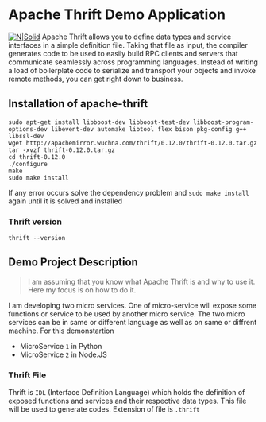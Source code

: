 # Apache Thrift Demo Application

[![N|Solid](https://www.apache.org/logos/res/thrift/thrift.png)](https://thrift.apache.org/)
Apache Thrift allows you to define data types and service interfaces in a simple definition file. Taking that file as input, the compiler generates code to be used to easily build RPC clients and servers that communicate seamlessly across programming languages. Instead of writing a load of boilerplate code to serialize and transport your objects and invoke remote methods, you can get right down to business.

## Installation of apache-thrift 
```
sudo apt-get install libboost-dev libboost-test-dev libboost-program-options-dev libevent-dev automake libtool flex bison pkg-config g++ libssl-dev
wget http://apachemirror.wuchna.com/thrift/0.12.0/thrift-0.12.0.tar.gz
tar -xvzf thrift-0.12.0.tar.gz
cd thrift-0.12.0
./configure
make
sudo make install  
```
If any error occurs solve the dependency problem and `sudo make install` again until it is solved and installed
### Thrift version
```
thrift --version
```

## Demo Project Description
> I am assuming that you know what Apache Thrift is and why to use it. Here my focus is on how to do it.

I am developing two micro services. One of micro-service will expose some functions or service to be used by another micro service. The two micro services can be in same or different language as well as on same or diffrent machine. For this demonstartion
  - MicroService `1` in Python
  - MicroService `2` in Node.JS

### Thrift File
Thrift is `IDL` (Interface Definition Language) which holds the definition of exposed functions and services and their respective data types. This file will be used to generate codes. Extension of file is `.thrift`